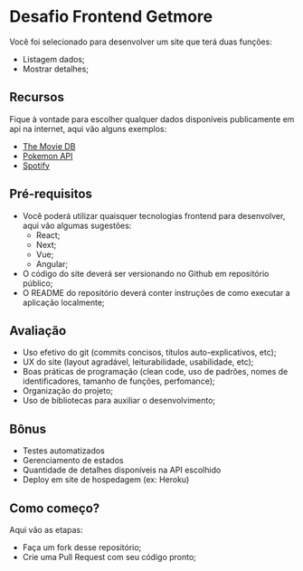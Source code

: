 # Desafio Frontend Getmore

Você foi selecionado para desenvolver um site que terá duas funções:

- Listagem dados;
- Mostrar detalhes;

## Recursos

Fique à vontade para escolher qualquer dados disponíveis publicamente em api na internet, aqui vão alguns exemplos:

- [The Movie DB](https://developers.themoviedb.org/3/getting-started/introduction)
- [Pokemon API](https://pokeapi.co/)
- [Spotify](https://developer.spotify.com/)

## Pré-requisitos

- Você poderá utilizar quaisquer tecnologias frontend para desenvolver, aqui vão algumas sugestões:
  - React;
  - Next;
  - Vue;
  - Angular;
- O código do site deverá ser versionando no Github em repositório público;
- O README do repositório deverá conter instruções de como executar a aplicação localmente;

## Avaliação

- Uso efetivo do git (commits concisos, títulos auto-explicativos, etc);
- UX do site (layout agradável, leiturabilidade, usabilidade, etc);
- Boas práticas de programação (clean code, uso de padrões, nomes de identificadores, tamanho de funções, perfomance);
- Organização do projeto;
- Uso de bibliotecas para auxiliar o desenvolvimento;

## Bônus

- Testes automatizados
- Gerenciamento de estados
- Quantidade de detalhes disponíveis na API escolhido
- Deploy em site de hospedagem (ex: Heroku)

## Como começo?

Aqui vão as etapas:

- Faça um fork desse repositório;
- Crie uma Pull Request com seu código pronto;
